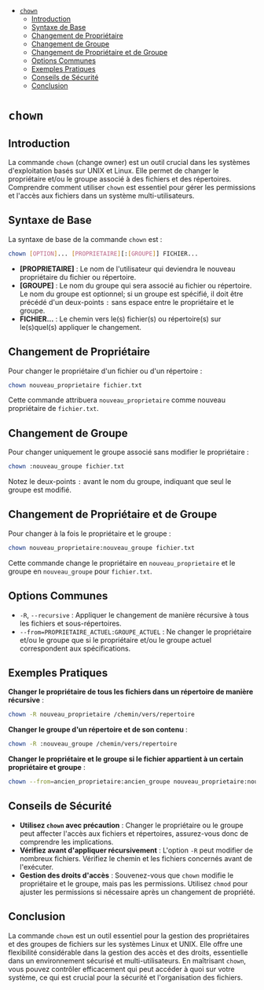 - [`chown`](#chown)
  - [Introduction](#introduction)
  - [Syntaxe de Base](#syntaxe-de-base)
  - [Changement de Propriétaire](#changement-de-propriétaire)
  - [Changement de Groupe](#changement-de-groupe)
  - [Changement de Propriétaire et de Groupe](#changement-de-propriétaire-et-de-groupe)
  - [Options Communes](#options-communes)
  - [Exemples Pratiques](#exemples-pratiques)
  - [Conseils de Sécurité](#conseils-de-sécurité)
  - [Conclusion](#conclusion)

# `chown`

## Introduction

La commande `chown` (change owner) est un outil crucial dans les systèmes d'exploitation basés sur UNIX et Linux. Elle permet de changer le propriétaire et/ou le groupe associé à des fichiers et des répertoires. Comprendre comment utiliser `chown` est essentiel pour gérer les permissions et l'accès aux fichiers dans un système multi-utilisateurs.

## Syntaxe de Base

La syntaxe de base de la commande `chown` est :

```bash
chown [OPTION]... [PROPRIETAIRE][:[GROUPE]] FICHIER...
```

- **[PROPRIETAIRE]** : Le nom de l'utilisateur qui deviendra le nouveau propriétaire du fichier ou répertoire.
- **[GROUPE]** : Le nom du groupe qui sera associé au fichier ou répertoire. Le nom du groupe est optionnel; si un groupe est spécifié, il doit être précédé d'un deux-points `:` sans espace entre le propriétaire et le groupe.
- **FICHIER...** : Le chemin vers le(s) fichier(s) ou répertoire(s) sur le(s)quel(s) appliquer le changement.

## Changement de Propriétaire

Pour changer le propriétaire d'un fichier ou d'un répertoire :

```bash
chown nouveau_proprietaire fichier.txt
```

Cette commande attribuera `nouveau_proprietaire` comme nouveau propriétaire de `fichier.txt`.

## Changement de Groupe

Pour changer uniquement le groupe associé sans modifier le propriétaire :

```bash
chown :nouveau_groupe fichier.txt
```

Notez le deux-points `:` avant le nom du groupe, indiquant que seul le groupe est modifié.

## Changement de Propriétaire et de Groupe

Pour changer à la fois le propriétaire et le groupe :

```bash
chown nouveau_proprietaire:nouveau_groupe fichier.txt
```

Cette commande change le propriétaire en `nouveau_proprietaire` et le groupe en `nouveau_groupe` pour `fichier.txt`.

## Options Communes

- `-R`, `--recursive` : Appliquer le changement de manière récursive à tous les fichiers et sous-répertoires.
- `--from=PROPRIETAIRE_ACTUEL:GROUPE_ACTUEL` : Ne changer le propriétaire et/ou le groupe que si le propriétaire et/ou le groupe actuel correspondent aux spécifications.

## Exemples Pratiques

**Changer le propriétaire de tous les fichiers dans un répertoire de manière récursive** :

```bash
chown -R nouveau_proprietaire /chemin/vers/repertoire
```

**Changer le groupe d'un répertoire et de son contenu** :

```bash
chown -R :nouveau_groupe /chemin/vers/repertoire
```

**Changer le propriétaire et le groupe si le fichier appartient à un certain propriétaire et groupe** :

```bash
chown --from=ancien_proprietaire:ancien_groupe nouveau_proprietaire:nouveau_groupe fichier.txt
```

## Conseils de Sécurité

- **Utilisez `chown` avec précaution** : Changer le propriétaire ou le groupe peut affecter l'accès aux fichiers et répertoires, assurez-vous donc de comprendre les implications.
- **Vérifiez avant d'appliquer récursivement** : L'option `-R` peut modifier de nombreux fichiers. Vérifiez le chemin et les fichiers concernés avant de l'exécuter.
- **Gestion des droits d'accès** : Souvenez-vous que `chown` modifie le propriétaire et le groupe, mais pas les permissions. Utilisez `chmod` pour ajuster les permissions si nécessaire après un changement de propriété.

## Conclusion

La commande `chown` est un outil essentiel pour la gestion des propriétaires et des groupes de fichiers sur les systèmes Linux et UNIX. Elle offre une flexibilité considérable dans la gestion des accès et des droits, essentielle dans un environnement sécurisé et multi-utilisateurs. En maîtrisant `chown`, vous pouvez contrôler efficacement qui peut accéder à quoi sur votre système, ce qui est crucial pour la sécurité et l'organisation des fichiers.